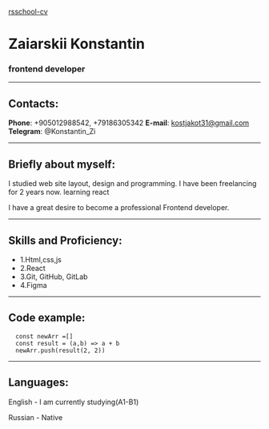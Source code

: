 [rsschool-cv](https://KonstantinZaiarskii.github.io/rsschool-cv/cv)

# Zaiarskii Konstantin

### frontend developer

---

## Contacts:

**Phone**: +905012988542, +79186305342
**E-mail**: kostjakot31@gmail.com
**Telegram**: @Konstantin_Zi

---

## Briefly about myself:

I studied web site layout, design and programming. I have been freelancing for 2 years now.
learning react

I have a great desire to become a professional Frontend developer.

---

## Skills and Proficiency:

- 1.Html,css,js
- 2.React
- 3.Git, GitHub, GitLab
- 4.Figma

---

## Code example:

```
  const newArr =[]
  const result = (a,b) => a + b
  newArr.push(result(2, 2))
```

---

## Languages:

English - I am currently studying(A1-B1)

Russian - Native
